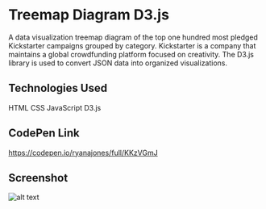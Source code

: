 # Treemap Diagram D3.js

A data visualization treemap diagram of the top one hundred most pledged Kickstarter campaigns grouped by category. Kickstarter is a company that maintains a global crowdfunding platform focused on creativity. The D3.js library is used to convert JSON data into organized visualizations.

## Technologies Used

HTML CSS JavaScript D3.js

## CodePen Link

https://codepen.io/ryanajones/full/KKzVGmJ

## Screenshot

![alt text](https://i.imgur.com/zGxEnkJ.png)
